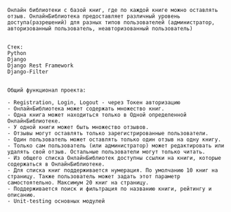     Онлайн библиотеки c базой книг, где по каждой книге можно оставлять отзыв. ОнлайнБиблиотека предоставляет различный уровень доступа(разрешений) для разных типов пользователей (администратор, авторизованный пользователь, неавторизованный пользователь)


    Стек:
    Python 
    Django
    Django Rest Framework
    Django-Filter


    Общий функционал проекта:

    - Registration, Login, Logout - через Токен авторизацию
    - ОнлайнБиблиотека может содержать множество книг.
    - Одна книга может находиться только в Одной определенной ОнлайнБиблиотеке.
    - У одной книги может быть множество отзывов.
    - Отзывы могут оставлять только зарегистрированные пользователи.
    - Один пользователь может оставлять только один отзыв на одну книгу.
    - Только сам пользователь (или администратор) может редактировать или удалять свой отзыв. Остальные пользователи могут только читать.
    - Из общего списка ОнлайнБиблиотек доступны ссылки на книги, которые содержаться в ОнлайнБиблиотеке.
    - Для списка книг поддерживается нумерация. По умолчанию 10 книг на страницу. Также пользователь может задать этот параметр самостоятельно. Максимум 20 книг на страницу.
    - Поддерживается поиск и фильтрация по названию книги, рейтингу и описанию.
    - Unit-testing основных модулей
